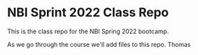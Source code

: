 # NBI Sprint 2022 Class Repo
This is the class repo for the NBI Spring 2022 bootcamp.

As we go through the course we'll add files to this repo.
Thomas